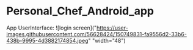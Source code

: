 # Personal_Chef_Android_app

App UserInterface: 
![login screen]("https://user-images.githubusercontent.com/56628424/150749831-fa9556d2-33b6-438b-9995-4d3882174854.jpeg" "width="48")
